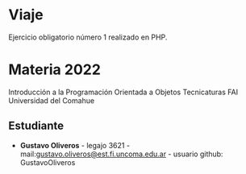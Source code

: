 # Viaje
Ejercicio obligatorio número 1 realizado en PHP.

# Materia 2022
 Introducción a la Programación Orientada a Objetos
 Tecnicaturas
 FAI
 Universidad del Comahue

 ## Estudiante
 - **Gustavo Oliveros** - legajo 3621 - mail:gustavo.oliveros@est.fi.uncoma.edu.ar - usuario github: GustavoOliveros
